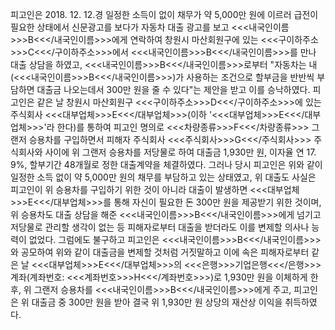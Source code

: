 피고인은 2018. 12. 12.경 일정한 소득이 없이 채무가 약 5,000만 원에 이르러 급전이 필요한 상태에서 신문광고를 보다가 자동차 대출 광고를 보고 <<<내국인이름>>>B<<</내국인이름>>>에게 연락하여 창원시 마산회원구에 있는 <<<구이하주소>>>C<<</구이하주소>>>에서 <<<내국인이름>>>B<<</내국인이름>>>를 만나 대출 상담을 하였고, <<<내국인이름>>>B<<</내국인이름>>>로부터 "자동차는 내(<<<내국인이름>>>B<<</내국인이름>>>)가 사용하는 조건으로 할부금을 반반씩 부담하면 대출금 나오는데서 300만 원을 줄 수 있다"는 제안을 받고 이를 승낙하였다.
피고인은 같은 날 창원시 마산회원구 <<<구이하주소>>>D<<</구이하주소>>>에 있는 주식회사 <<<대부업체>>>E<<</대부업체>>>(이하 '<<<대부업체>>>E<<</대부업체>>>'라 한다)를 통하여 피고인 명의로 <<<차량종류>>>F<<</차량종류>>> 그랜저 승용차를 구입하면서 피해자 주식회사 <<<주식회사>>>G<<</주식회사>>> 주식회사와 사이에 위 그랜저 승용차를 저당물로 하여 대출금 1,930만 원, 이자율 연 17. 9%, 할부기간 48개월로 정한 대출계약을 체결하였다.
그러나 당시 피고인은 위와 같이 일정한 소득 없이 약 5,000만 원의 채무를 부담하고 있는 상태였고, 위 대출도 사실은 피고인이 위 승용차를 구입하기 위한 것이 아니라 대출이 발생하면 <<<대부업체>>>E<<</대부업체>>>를 통해 자신이 필요한 돈 300만 원을 제공받기 위한 것이며, 위 승용차도 대출 상담을 해준 <<<내국인이름>>>B<<</내국인이름>>>에게 넘기고 저당물로 관리할 생각이 없는 등 피해자로부터 대출을 받더라도 이를 변제할 의사나 능력이 없었다.
그럼에도 불구하고 피고인은 <<<내국인이름>>>B<<</내국인이름>>>와 공모하여 위와 같이 대출금을 변제할 것처럼 거짓말하고 이에 속은 피해자로부터 같은 날 <<<대부업체>>>E<<</대부업체>>>의 <<<은행>>>기업은행<<</은행>>> 계좌(계좌번호: <<<계좌번호>>>H<<</계좌번호>>>)로 1,930만 원을 이체하게 한 후, 위 그랜저 승용차를 <<<내국인이름>>>B<<</내국인이름>>>에게 주고, 피고인은 위 대출금 중 300만 원을 받아 결국 위 1,930만 원 상당의 재산상 이익을 취득하였다.